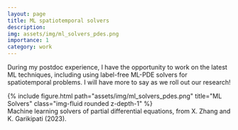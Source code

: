 ```yaml
---
layout: page
title: ML spatiotemporal solvers 
description: 
img: assets/img/ml_solvers_pdes.png
importance: 1
category: work
---
```

During my postdoc experience, I have the opportunity to work on the latest ML techniques, including using label-free ML-PDE solvers for spatiotemporal problems.
I will have more to say as we roll out our research!

<div class="row">
    <div class="col-sm mt-3 mt-md-0">
        {% include figure.html path="assets/img/ml_solvers_pdes.png" title="ML Solvers" class="img-fluid rounded z-depth-1" %}
    </div>
</div>
<div class="caption">
    Machine learning solvers of partial differential equations, from X. Zhang and K. Garikipati (2023).
</div>
